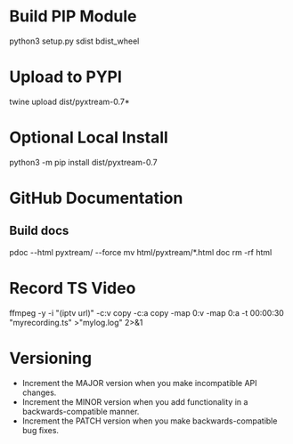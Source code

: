 # Build PIP Module
python3 setup.py sdist bdist_wheel

# Upload to PYPI
twine upload dist/pyxtream-0.7*

# Optional Local Install
python3 -m pip install dist/pyxtream-0.7

# GitHub Documentation

## Build docs
pdoc --html pyxtream/ --force
mv html/pyxtream/*.html doc
rm -rf html

# Record TS Video
ffmpeg -y -i "(iptv url)" -c:v copy -c:a copy  -map 0:v -map 0:a -t 00:00:30 "myrecording.ts" >"mylog.log" 2>&1

# Versioning

- Increment the MAJOR version when you make incompatible API changes.
- Increment the MINOR version when you add functionality in a backwards-compatible manner.
- Increment the PATCH version when you make backwards-compatible bug fixes.
